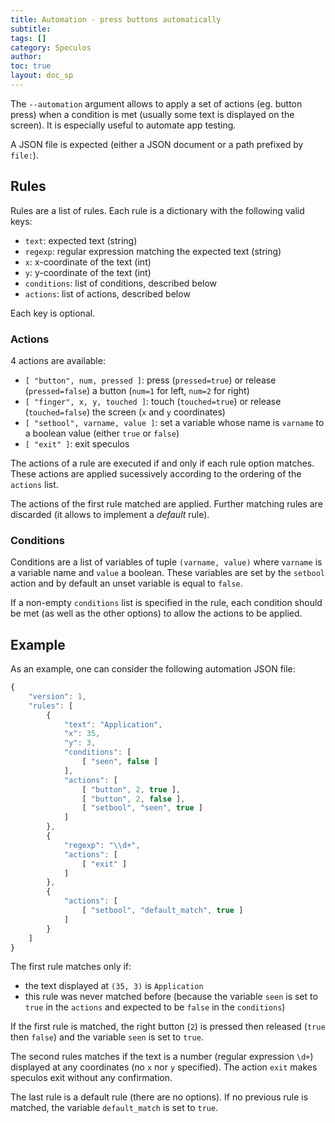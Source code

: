 ```yaml
---
title: Automation - press buttons automatically
subtitle:
tags: []
category: Speculos
author:
toc: true
layout: doc_sp
---
```




The `--automation` argument allows to apply a set of actions (eg. button press) when a condition is met (usually some text is displayed on the screen). It is especially useful to automate app testing.

A JSON file is expected (either a JSON document or a path prefixed by `file:`).

## Rules

Rules are a list of rules. Each rule is a dictionary with the following valid keys:

- `text`: expected text (string)
- `regexp`: regular expression matching the expected text (string)
- `x`: x-coordinate of the text (int)
- `y`: y-coordinate of the text (int)
- `conditions`: list of conditions, described below
- `actions`: list of actions, described below

Each key is optional.

### Actions

4 actions are available:

- `[ "button", num, pressed ]`: press (`pressed=true`) or release (`pressed=false`) a button (`num=1` for left, `num=2` for right)
- `[ "finger", x, y, touched ]`: touch (`touched=true`) or release (`touched=false`) the screen (`x` and `y` coordinates)
- `[ "setbool", varname, value ]`: set a variable whose name is `varname` to a boolean value (either `true` or `false`)
- `[ "exit" ]`: exit speculos

The actions of a rule are executed if and only if each rule option matches. These actions are applied sucessively according to the ordering of the `actions` list.

The actions of the first rule matched are applied. Further matching rules are discarded (it allows to implement a *default* rule).

### Conditions

Conditions are a list of variables of tuple `(varname, value)` where `varname` is a variable name and `value` a boolean. These variables are set by the `setbool` action and by default an unset variable is equal to `false`.

If a non-empty `conditions` list is specified in the rule, each condition should be met (as well as the other options) to allow the actions to be applied.


## Example

As an example, one can consider the following automation JSON file:

```js
{
    "version": 1,
    "rules": [
        {
            "text": "Application",
            "x": 35,
            "y": 3,
            "conditions": [
                [ "seen", false ]
            ],
            "actions": [
                [ "button", 2, true ],
                [ "button", 2, false ],
                [ "setbool", "seen", true ]
            ]
        },
        {
            "regexp": "\\d+",
            "actions": [
                [ "exit" ]
            ]
        },
        {
            "actions": [
                [ "setbool", "default_match", true ]
            ]
        }
    ]
}
```

The first rule matches only if:

- the text displayed at `(35, 3)` is `Application`
- this rule was never matched before (because the variable `seen` is set to `true` in the `actions` and expected to be `false` in the `conditions`)

If the first rule is matched, the right button (`2`) is pressed then released (`true` then `false`) and the variable `seen` is set to `true`.

The second rules matches if the text is a number (regular expression `\d+`) displayed at any coordinates (no `x` nor `y` specified). The action `exit` makes speculos exit without any confirmation.

The last rule is a default rule (there are no options). If no previous rule is matched, the variable `default_match` is set to `true`.
